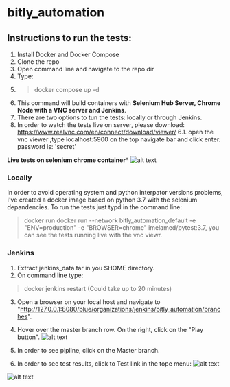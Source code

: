 # bitly_automation

## **Instructions to run the tests:**
1. Install Docker and Docker Compose
2. Clone the repo
3. Open command line and navigate to the repo dir
4. Type:
5.  >  docker compose up -d
6. This command will build containers with **Selenium Hub Server, Chrome Node with a VNC server and Jenkins**.
5. There are two options to tun the tests: locally or through Jenkins.
6. In order to watch the tests live on server, please download: https://www.realvnc.com/en/connect/download/viewer/
6.1. open the vnc viewer ,type localhost:5900 on the top navigate bar and click enter.
password is: 'secret'

**Live tests on selenium chrome container***
![alt text](https://i.imgur.com/oPIfgoT.png)


### **Locally**
In order to avoid operating system and python interpator versions problems, I've created a docker image based on python 3.7 with the selenium depandencies. To run the tests just typd in the command line:
> docker run docker run --network bitly_automation_default -e "ENV=production" -e "BROWSER=chrome" imelamed/pytest:3.7, you can see the tests running live with the vnc viewr.


### **Jenkins**
1. Extract jenkins_data tar in you $HOME directory.
2. On command line type:
> docker jenkins restart (Could take up to 20 minutes)
3. Open a browser on your local host and navigate to "http://127.0.0.1:8080/blue/organizations/jenkins/bitly_automation/branches".

4. Hover over the master branch row. On the right, click on the "Play button".
![alt text](https://imgur.com/laqLcI5.jpg)

5. In order to see pipline, click on the Master branch.

6. In order to see test results, click to Test link in the tope menu:
![alt text](https://imgur.com/lgwOwgs.jpg)

![alt text](https://imgur.com/JUSOoh1.jpg)
